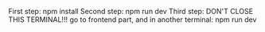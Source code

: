 First step:
    npm install
Second step:
    npm run dev
Third step:
    DON'T CLOSE THIS TERMINAL!!!
    go to frontend part, and in another terminal: npm run dev